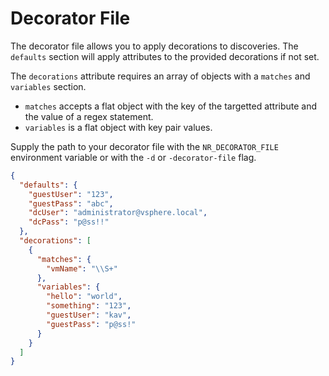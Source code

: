 # Decorator File

The decorator file allows you to apply decorations to discoveries. The `defaults` section will apply attributes to the provided decorations if not set.

The `decorations` attribute requires an array of objects with a `matches` and `variables` section.

- `matches` accepts a flat object with the key of the targetted attribute and the value of a regex statement.
- `variables` is a flat object with key pair values.

Supply the path to your decorator file with the `NR_DECORATOR_FILE` environment variable or with the `-d` or `-decorator-file` flag.

```json
{
  "defaults": {
    "guestUser": "123",
    "guestPass": "abc",
    "dcUser": "administrator@vsphere.local",
    "dcPass": "p@ss!!"
  },
  "decorations": [
    {
      "matches": {
        "vmName": "\\S+"
      },
      "variables": {
        "hello": "world",
        "something": "123",
        "guestUser": "kav",
        "guestPass": "p@ss!"
      }
    }
  ]
}
```
